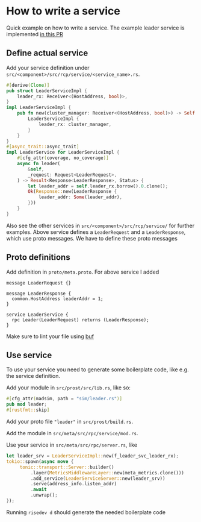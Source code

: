 # How to write a service

Quick example on how to write a service. The example leader service is implemented [in this PR](https://github.com/risingwavelabs/risingwave/pull/6466)

## Define actual service

Add your service definition under `src/<component>/src/rcp/service/<service_name>.rs`. 

```rust 
#[derive(Clone)]
pub struct LeaderServiceImpl {
    leader_rx: Receiver<(HostAddress, bool)>,
}
impl LeaderServiceImpl {
    pub fn new(cluster_manager: Receiver<(HostAddress, bool)>) -> Self {
        LeaderServiceImpl {
            leader_rx: cluster_manager,
        }
    }
}
#[async_trait::async_trait]
impl LeaderService for LeaderServiceImpl {
    #[cfg_attr(coverage, no_coverage)]
    async fn leader(
        &self,
        _request: Request<LeaderRequest>,
    ) -> Result<Response<LeaderResponse>, Status> {
        let leader_addr = self.leader_rx.borrow().0.clone();
        Ok(Response::new(LeaderResponse {
            leader_addr: Some(leader_addr),
        }))
    }
}
```

Also see the other services in `src/<component>/src/rcp/service/` for further examples. Above service defines a `LeaderRequest` and a `LeaderResponse`, which use proto messages. We have to define these proto messages

## Proto definitions

Add definition in `proto/meta.proto`. For above service I added 

```
message LeaderRequest {}

message LeaderResponse {
  common.HostAddress leaderAddr = 1;
}

service LeaderService {
  rpc Leader(LeaderRequest) returns (LeaderResponse);
}
```

Make sure to lint your file using [buf](https://docs.buf.build/installation)

## Use service 

To use your service you need to generate some boilerplate code, like e.g. the service definition. 

Add your module in `src/prost/src/lib.rs`, like so: 

```rust
#[cfg_attr(madsim, path = "sim/leader.rs")]
pub mod leader;
#[rustfmt::skip]
```

Add your proto file `"leader"` in `src/prost/build.rs`.

Add the module in `src/meta/src/rpc/service/mod.rs`.

Use your service in `src/meta/src/rpc/server.rs`, like 

```rust
let leader_srv = LeaderServiceImpl::new(f_leader_svc_leader_rx);
tokio::spawn(async move {
     tonic::transport::Server::builder()
         .layer(MetricsMiddlewareLayer::new(meta_metrics.clone()))
         .add_service(LeaderServiceServer::new(leader_srv))
         .serve(address_info.listen_addr)
         .await
         .unwrap();
});
```

Running `risedev d` should generate the needed boilerplate code


